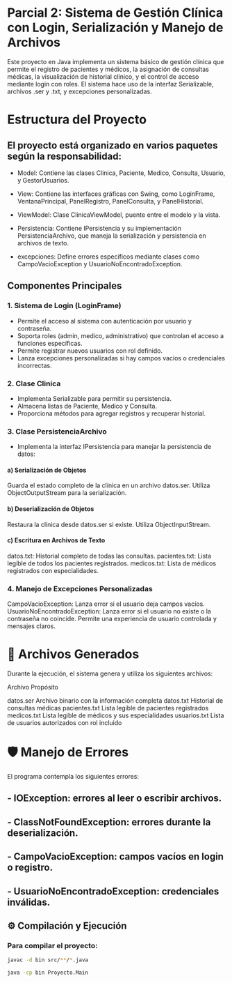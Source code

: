 # Parcial 2: Sistema de Gestión Clínica con Login, Serialización y Manejo de Archivos

Este proyecto en Java implementa un sistema básico de gestión clínica que permite el registro de pacientes y médicos, la asignación de consultas médicas, la visualización de historial clínico, y el control de acceso mediante login con roles.
El sistema hace uso de la interfaz Serializable, archivos .ser y .txt, y excepciones personalizadas.

# Estructura del Proyecto

## El proyecto está organizado en varios paquetes según la responsabilidad:

- Model: Contiene las clases Clinica, Paciente, Medico, Consulta, Usuario, y GestorUsuarios.

- View: Contiene las interfaces gráficas con Swing, como LoginFrame, VentanaPrincipal, PanelRegistro, PanelConsulta, y PanelHistorial.

- ViewModel: Clase ClinicaViewModel, puente entre el modelo y la vista.

- Persistencia: Contiene IPersistencia y su implementación PersistenciaArchivo, que maneja la serialización y persistencia en archivos de texto.

- excepciones: Define errores específicos mediante clases como CampoVacioException y UsuarioNoEncontradoException.

 ## Componentes Principales
 
 ### 1. Sistema de Login (LoginFrame)

- Permite el acceso al sistema con autenticación por usuario y contraseña.
- Soporta roles (admin, medico, administrativo) que controlan el acceso a funciones específicas.
- Permite registrar nuevos usuarios con rol definido.
- Lanza excepciones personalizadas si hay campos vacíos o credenciales incorrectas.

### 2. Clase Clinica

- Implementa Serializable para permitir su persistencia.
- Almacena listas de Paciente, Medico y Consulta.
- Proporciona métodos para agregar registros y recuperar historial.

### 3. Clase PersistenciaArchivo

- Implementa la interfaz IPersistencia para manejar la persistencia de datos:

#### a) Serialización de Objetos
 Guarda el estado completo de la clínica en un archivo datos.ser.
 Utiliza ObjectOutputStream para la serialización.

#### b) Deserialización de Objetos
 Restaura la clínica desde datos.ser si existe.
 Utiliza ObjectInputStream.

#### c) Escritura en Archivos de Texto
 datos.txt: Historial completo de todas las consultas.
 pacientes.txt: Lista legible de todos los pacientes registrados.
 medicos.txt: Lista de médicos registrados con especialidades.

### 4. Manejo de Excepciones Personalizadas
CampoVacioException: Lanza error si el usuario deja campos vacíos.
UsuarioNoEncontradoException: Lanza error si el usuario no existe o la contraseña no coincide.
Permite una experiencia de usuario controlada y mensajes claros.

# 📄 Archivos Generados
Durante la ejecución, el sistema genera y utiliza los siguientes archivos:

Archivo             Propósito

datos.ser	          Archivo binario con la información completa
datos.txt	          Historial de consultas médicas
pacientes.txt	      Lista legible de pacientes registrados
medicos.txt	        Lista legible de médicos y sus especialidades
usuarios.txt	      Lista de usuarios autorizados con rol incluido

# 🛡️ Manejo de Errores

El programa contempla los siguientes errores:

## - IOException: errores al leer o escribir archivos.
## - ClassNotFoundException: errores durante la deserialización.
## - CampoVacioException: campos vacíos en login o registro.
## - UsuarioNoEncontradoException: credenciales inválidas.

## ⚙️ Compilación y Ejecución

### Para compilar el proyecto:

```bash
javac -d bin src/**/*.java

java -cp bin Proyecto.Main


